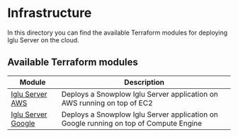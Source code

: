 # Infrastructure

In this directory you can find the available Terraform modules for deploying Iglu Server on the cloud.

## Available Terraform modules

| **Module**                                            | **Description**                                                                       |
|-------------------------------------------------------|---------------------------------------------------------------------------------------|
| [Iglu Server AWS][terraform-aws-iglu-server-ec2]      | Deploys a Snowplow Iglu Server application on AWS running on top of EC2               |
| [Iglu Server Google][terraform-google-iglu-server-ce] | Deploys a Snowplow Iglu Server application on Google running on top of Compute Engine |

[terraform-aws-iglu-server-ec2]: https://github.com/snowplow-devops/terraform-aws-iglu-server-ec2
[terraform-google-iglu-server-ce]: https://github.com/snowplow-devops/terraform-google-iglu-server-ce
